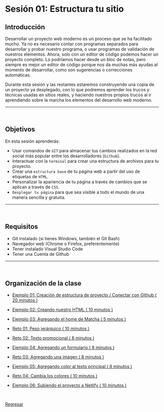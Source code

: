 # Sesión 01: Estructura tu sitio

## Introducción

Desarrollar un proyecto web moderno es un proceso que se ha facilitado mucho. Ya no es necesario contar con programas separados para desarrollar y probar nuestro programa, o usar programas de validación de nuestros elementos. Ahora, solo con un editor de código podemos hacer un proyecto completo. Lo podríamos hacer desde un bloc de notas, pero siempre es mejor un editor de código porque nos da muchas más ayudas al momento de desarrollar, como son sugerencias o correcciones automáticas.

Durante esta sesión y las restantes estaremos construyendo una copia de un proyecto ya desplegado, con lo que podremos aprender los trucos y técnicas usadas en sitios reales, y haciendo nuestros propios trucos al ir aprendiendo sobre la marcha los elementos del desarrollo web moderno.

---
<br/>

## Objetivos

En esta sesión aprenderás:

- Usar comandos de `GIT` para almacenar tus cambios realizados en la red social
  más popular entre los desarrolladores (`Github`).
- Interactuar con la `terminal` para crear una estructura de archivos para tu
  proyecto.
- Crear una `estructura base` de tu página web a partir del uso de etiquetas de
  `HTML`.
- Personalizar la apariencia de tu página a través de cambios que se aplican a
  través de `CSS`.
- `Desplegar tu página` para que sea visible a todo el mundo de una manera sencilla y gratuita.


---
<br/>

## Requisitos

- Git instalado (si tienes Windows, también el Git Bash)
- Navegador web (Chrome o Firefox, preferentemente)
- Tener instalado Visual Studio Code
- Tener una Cuenta de Github


---
<br/>

## Organización de la clase

- [Ejemplo 01: Creación de estructura de proyecto / Conectar con Github ( 20 minutos ) ](./Ejemplo%2001/README.md)

- [Ejemplo 02: Creando nuestro HTML ( 10 minutos ) ](./Ejemplo%2002/README.md)

- [Ejemplo 03: Agregando el home de Matcha ( 5 minutos ) ](./Ejemplo%2003/README.md)

- [Reto 01: Peso jerárquico ( 10 minutos ) ](./reto-01/README.md)

- [Reto 02: Texto promocional ( 8 minutos ) ](./reto-02/README.md)

- [Ejemplo 04: Agregando un formulario ( 8 minutos ) ](./Ejemplo%2004/README.md)

- [Reto 03: Agregando una imagen ( 8 minutos ) ](./reto-03/README.md)

- [Ejemplo 05: Agregando color al texto principal ( 8 minutos ) ](./Ejemplo%2005/README.md)

- [Reto 04: Cambia los colores ( 10 minutos ) ](./reto-04/README.md)

- [Ejemplo 06: Subiendo el proyecto a Netlify ( 10 minutos ) ](./Ejemplo%2006/README.md)

<br/>

[Regresar](../README.md)
